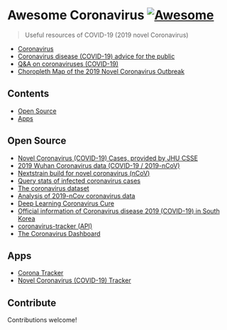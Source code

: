 # Awesome Coronavirus [![Awesome](https://awesome.re/badge.svg)](https://awesome.re)
> Useful resources of COVID-19 (2019 novel Coronavirus)

- [Coronavirus](https://www.who.int/health-topics/coronavirus)
- [Coronavirus disease (COVID-19) advice for the public](https://www.who.int/emergencies/diseases/novel-coronavirus-2019/advice-for-public)
- [Q&A on coronaviruses (COVID-19)](https://www.who.int/news-room/q-a-detail/q-a-coronaviruses)
- [Choropleth Map of the 2019 Novel Coronavirus Outbreak](https://github.com/ncovis/choropleth)

## Contents
- [Open Source](#open-source)
- [Apps](#apps)

## Open Source
- [Novel Coronavirus (COVID-19) Cases, provided by JHU CSSE](https://github.com/CSSEGISandData/COVID-19)
- [2019 Wuhan Coronavirus data (COVID-19 / 2019-nCoV)](https://github.com/globalcitizen/2019-wuhan-coronavirus-data)
- [Nextstrain build for novel coronavirus (nCoV)](https://github.com/nextstrain/ncov)
- [Query stats of infected coronavirus cases](https://github.com/GuangchuangYu/nCov2019)
- [The coronavirus dataset](https://github.com/RamiKrispin/coronavirus)
- [Analysis of 2019-nCov coronavirus data](https://github.com/jianxu305/nCov2019_analysis)
- [Deep Learning Coronavirus Cure](https://github.com/mattroconnor/deep_learning_coronavirus_cure)
- [Official information of Coronavirus disease 2019 (COVID-19) in South Korea](https://github.com/jihoo-kim/Coronavirus-Dataset)
- [coronavirus-tracker (API)](https://github.com/ExpDev07/coronavirus-tracker-api)
- [The Coronavirus Dashboard](https://github.com/RamiKrispin/coronavirus_dashboard)

## Apps
- [Corona Tracker](https://github.com/MhdHejazi/CoronaTracker)
- [Novel Coronavirus (COVID-19) Tracker](https://github.com/JohnCoene/coronavirus)

## Contribute
Contributions welcome!
